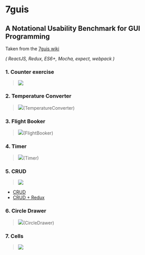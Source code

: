 # 7guis
## A Notational Usability Benchmark for GUI Programming

Taken from the [7guis wiki](https://github.com/eugenkiss/7guis/wiki)

_( ReactJS, Redux, ES6+, Mocha, expect, webpack )_


### 1. Counter exercise 
> [![](https://raw.githubusercontent.com/wiki/eugenkiss/7guis/images/counter.png)](Counter)

### 2. Temperature Converter
> ![](https://raw.githubusercontent.com/wiki/eugenkiss/7guis/images/tempconv.png)(TemperatureConverter)

### 3. Flight Booker
> ![](https://raw.githubusercontent.com/wiki/eugenkiss/7guis/images/bookflight.png)(FlightBooker)

### 4. Timer
> ![](https://raw.githubusercontent.com/wiki/eugenkiss/7guis/images/timer.png)(Timer)

### 5. CRUD
> ![](https://raw.githubusercontent.com/wiki/eugenkiss/7guis/images/crud.png)
- [CRUD](CRUD)
- [CRUD + Redux](CRUD-Redux)

### 6. Circle Drawer
> ![](https://raw.githubusercontent.com/wiki/eugenkiss/7guis/images/circledraw.png)(CircleDrawer)

### 7. Cells
> ![](https://raw.githubusercontent.com/wiki/eugenkiss/7guis/images/cells.png)
